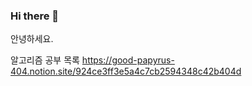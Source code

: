 ### Hi there 👋
안녕하세요.

알고리즘 공부 목록
https://good-papyrus-404.notion.site/924ce3ff3e5a4c7cb2594348c42b404d
<!--
**KyunU-Lee/KyunU-Lee** is a ✨ _special_ ✨ repository because its `README.md` (this file) appears on your GitHub profile.

Here are some ideas to get you started:

- 🔭 I’m currently working on ...
- 🌱 I’m currently learning ...
- 👯 I’m looking to collaborate on ...
- 🤔 I’m looking for help with ...
- 💬 Ask me about ...
- 📫 How to reach me: ...
- 😄 Pronouns: ...
- ⚡ Fun fact: ...
-->
